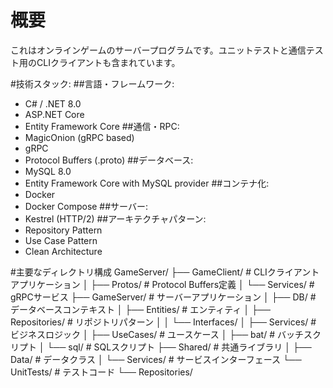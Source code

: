 # 概要
これはオンラインゲームのサーバープログラムです。ユニットテストと通信テスト用のCLIクライアントも含まれています。

#技術スタック:
##言語・フレームワーク:
- C# / .NET 8.0
- ASP.NET Core
- Entity Framework Core
##通信・RPC:
- MagicOnion (gRPC based)
- gRPC
- Protocol Buffers (.proto)
##データベース:
- MySQL 8.0
- Entity Framework Core with MySQL provider
##コンテナ化:
- Docker
- Docker Compose
##サーバー:
- Kestrel (HTTP/2)
##アーキテクチャパターン:
- Repository Pattern
- Use Case Pattern
- Clean Architecture

#主要なディレクトリ構成
  GameServer/
  ├── GameClient/          # CLIクライアントアプリケーション
  │   ├── Protos/          # Protocol Buffers定義
  │   └── Services/        # gRPCサービス
  ├── GameServer/          # サーバーアプリケーション
  │   ├── DB/              # データベースコンテキスト
  │   ├── Entities/        # エンティティ
  │   ├── Repositories/    # リポジトリパターン
  │   │   └── Interfaces/
  │   ├── Services/        # ビジネスロジック
  │   ├── UseCases/        # ユースケース
  │   ├── bat/             # バッチスクリプト
  │   └── sql/             # SQLスクリプト
  ├── Shared/              # 共通ライブラリ
  │   ├── Data/            # データクラス
  │   └── Services/        # サービスインターフェース
  └── UnitTests/           # テストコード
      └── Repositories/

